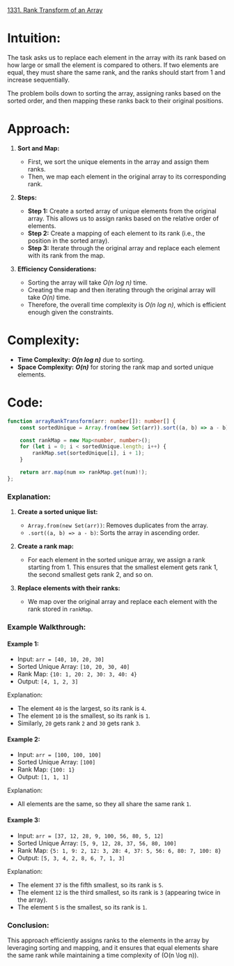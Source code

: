 [1331. Rank Transform of an Array](https://leetcode.com/problems/rank-transform-of-an-array/)

# Intuition:

The task asks us to replace each element in the array with its rank based on how large or small the element is compared to others. If two elements are equal, they must share the same rank, and the ranks should start from 1 and increase sequentially.

The problem boils down to sorting the array, assigning ranks based on the sorted order, and then mapping these ranks back to their original positions.

# Approach:

1. **Sort and Map:** 
   - First, we sort the unique elements in the array and assign them ranks.
   - Then, we map each element in the original array to its corresponding rank.

2. **Steps:**
   - **Step 1:** Create a sorted array of unique elements from the original array. This allows us to assign ranks based on the relative order of elements.
   - **Step 2:** Create a mapping of each element to its rank (i.e., the position in the sorted array).
   - **Step 3:** Iterate through the original array and replace each element with its rank from the map.

3. **Efficiency Considerations:**
   - Sorting the array will take *O(n log n)* time.
   - Creating the map and then iterating through the original array will take *O(n)* time.
   - Therefore, the overall time complexity is *O(n log n)*, which is efficient enough given the constraints.

# Complexity:
- **Time Complexity:** ***O(n log n)*** due to sorting.
- **Space Complexity:** ***O(n)*** for storing the rank map and sorted unique elements.

# Code:

```typescript
function arrayRankTransform(arr: number[]): number[] {
    const sortedUnique = Array.from(new Set(arr)).sort((a, b) => a - b);

    const rankMap = new Map<number, number>();
    for (let i = 0; i < sortedUnique.length; i++) {
        rankMap.set(sortedUnique[i], i + 1);
    }

    return arr.map(num => rankMap.get(num)!);
};

```

### Explanation:

1. **Create a sorted unique list:**
   - `Array.from(new Set(arr))`: Removes duplicates from the array.
   - `.sort((a, b) => a - b)`: Sorts the array in ascending order.

2. **Create a rank map:**
   - For each element in the sorted unique array, we assign a rank starting from 1. This ensures that the smallest element gets rank 1, the second smallest gets rank 2, and so on.

3. **Replace elements with their ranks:**
   - We map over the original array and replace each element with the rank stored in `rankMap`.

### Example Walkthrough:

#### Example 1:

- Input: `arr = [40, 10, 20, 30]`
- Sorted Unique Array: `[10, 20, 30, 40]`
- Rank Map: `{10: 1, 20: 2, 30: 3, 40: 4}`
- Output: `[4, 1, 2, 3]`

Explanation:
- The element `40` is the largest, so its rank is `4`.
- The element `10` is the smallest, so its rank is `1`.
- Similarly, `20` gets rank `2` and `30` gets rank `3`.

#### Example 2:

- Input: `arr = [100, 100, 100]`
- Sorted Unique Array: `[100]`
- Rank Map: `{100: 1}`
- Output: `[1, 1, 1]`

Explanation:
- All elements are the same, so they all share the same rank `1`.

#### Example 3:

- Input: `arr = [37, 12, 28, 9, 100, 56, 80, 5, 12]`
- Sorted Unique Array: `[5, 9, 12, 28, 37, 56, 80, 100]`
- Rank Map: `{5: 1, 9: 2, 12: 3, 28: 4, 37: 5, 56: 6, 80: 7, 100: 8}`
- Output: `[5, 3, 4, 2, 8, 6, 7, 1, 3]`

Explanation:
- The element `37` is the fifth smallest, so its rank is `5`.
- The element `12` is the third smallest, so its rank is `3` (appearing twice in the array).
- The element `5` is the smallest, so its rank is `1`.

### Conclusion:
This approach efficiently assigns ranks to the elements in the array by leveraging sorting and mapping, and it ensures that equal elements share the same rank while maintaining a time complexity of \(O(n \log n)\).